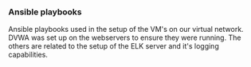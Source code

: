 ### Ansible playbooks

Ansible playbooks used in the setup of the VM's on our virtual network. 
DVWA was set up on the webservers to ensure they were running. 
The others are related to the setup of the ELK server and it's logging capabilities.
